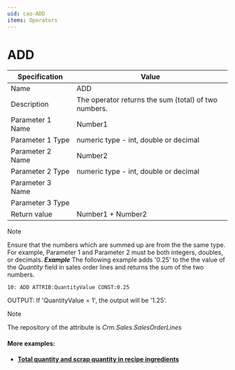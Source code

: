 ```yaml
---
uid: cao-ADD
items: Operators
---
```

# ADD 

| Specification | Value |
| ---- | ----- |
| Name | ADD |
| Description | The operator returns the sum (total) of two numbers. |
| Parameter 1 Name | Number1 |
| Parameter 1 Type | numeric type - int, double or decimal |
| Parameter 2 Name | Number2 |
| Parameter 2 Type | numeric type - int, double or decimal |
| Parameter 3 Name |
| Parameter 3 Type |
| Return value | Number1 + Number2 |

> [!NOTE]
> 
> Ensure that the numbers which are summed up are from the the same type. <br>
> For example, Parameter 1 and Parameter 2 must be both integers, doubles, or decimals.
***Example***
The following example adds '0.25' to the the value of the *Quantity* field in sales order lines and returns the sum of the two numbers.
```
10: ADD ATTRIB:QuantityValue CONST:0.25                 
```
OUTPUT: If 'QuantityValue = 1', the output will be '1.25'.

> [!NOTE]
> 
> The repository of the attribute is *Crm.Sales.SalesOrderLines*


#### More examples:
- **[Total quantity and scrap quantity in recipe ingredients](https://docs.erp.net/tech/advanced/calculated-attributes/examples/total-quantity-and-scrap-in-recipe-ingredients.html)**
